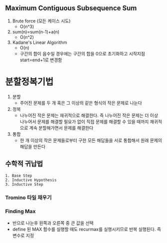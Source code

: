 ## Maximum Contiguous Subsequence Sum
1. Brute force (모든 케이스 시도)
    * O(n^3)
2. sum(n)=sum(n-1)+a(n)
    * O(n^2)
3. Kadane's Linear Algorithm
    * O(n)
    * 구간의 합이 음수일 경우에는 구간의 합을 0으로 초기화하고 시작지점 start=end+1로 변경함

# 분할정복기법
1. 분할
    * 주어진 문제를 두 개 혹은 그 이상의 같은 형식의 작은 문제로 나눈다
2. 정복
    * 나누어진 작은 문제는 재귀적으로 해결한다. 즉 나누어진 작은 문제는 더 이상 나누어서 문제를 해결할 필요가 없이 직접 문제를 해결할 수 있을 때까지 재귀적으로 계속 분할해가면서 문제를 해결한다
3. 통합
    * 한 개 이상의 작은 문제들로부터 구한 모든 해답들을 서로 통합해서 원래 문제의 해답을 만든다

## 수학적 귀납법
    1. Base Step
    2. Inductive Hypothesis
    3. Inductive Step

### Tromino 타일 채우기

### Finding Max
* 반으로 나눈후 왼쪽과 오른쪽 중 큰 값을 선택
* define 된 MAX 함수를 실행할 때도 recurmax를 실행시키므로 반복 실행된다. 즉 변수로 지정